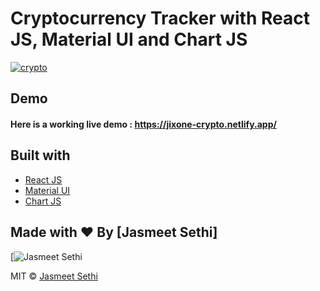# Cryptocurrency Tracker with React JS, Material UI and Chart JS


[![crypto](https://encrypted-tbn0.gstatic.com/images?q=tbn:ANd9GcQYkHz8pdu4yIvbKfufH-WzlAddXTjYOc4nrQ&usqp=CAU)](http://jixone.ml/)

## Demo
#### Here is a working live demo :  https://jixone-crypto.netlify.app/

## Built with 

- [React JS](https://reactjs.org/)
- [Material UI](https://v4.mui.com/)
- [Chart JS](https://reactchartjs.github.io/react-chartjs-2/#/)

## Made with ♥ By [Jasmeet Sethi]

[![Jasmeet Sethi](https://media.licdn.com/dms/image/D4D03AQFmqOVKT7VADA/profile-displayphoto-shrink_400_400/0/1670486520109?e=1685577600&v=beta&t=Pk39MFLa37nLBMpeXuMCbjudvV4HnRItABwgRglVx44)

MIT © [Jasmeet Sethi](https://github.com/jasmeet78)
